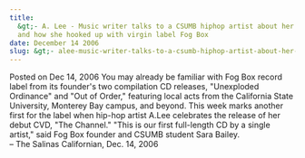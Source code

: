 ```yaml
---
title:
  &gt;- A. Lee - Music writer talks to a CSUMB hiphop artist about her debut CD
  and how she hooked up with virgin label Fog Box
date: December 14 2006
slug: &gt;- alee-music-writer-talks-to-a-csumb-hiphop-artist-about-her-debut-cd-and-how-she-hooked-up-with-virgin-label-fog-box
---
```


 



<span class="date">Posted on Dec 14, 2006    </span>
You may already be familiar with Fog Box record label from its
founder&apos;s two compilation CD releases, &quot;Unexploded Ordinance&quot; and
&quot;Out of Order,&quot; featuring local acts from the California State
University, Monterey Bay campus, and beyond. This week marks
another first for the label when hip-hop artist A.Lee celebrates
the release of her debut CVD, &quot;The Channel.&quot; &quot;This is our first
full-length CD by a single artist,&quot; said Fog Box founder and CSUMB
student Sara Bailey.<br>
&#x2013; The Salinas Californian, Dec. 14, 2006<br/></br>




 
